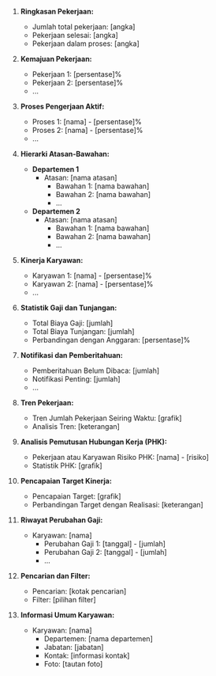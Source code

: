 1. **Ringkasan Pekerjaan:**
   - Jumlah total pekerjaan: [angka]
   - Pekerjaan selesai: [angka]
   - Pekerjaan dalam proses: [angka]

2. **Kemajuan Pekerjaan:**
   - Pekerjaan 1: [persentase]%
   - Pekerjaan 2: [persentase]%
   - ...

3. **Proses Pengerjaan Aktif:**
   - Proses 1: [nama] - [persentase]%
   - Proses 2: [nama] - [persentase]%
   - ...

4. **Hierarki Atasan-Bawahan:**
   - **Departemen 1**
     - Atasan: [nama atasan]
       - Bawahan 1: [nama bawahan]
       - Bawahan 2: [nama bawahan]
       - ...
   - **Departemen 2**
     - Atasan: [nama atasan]
       - Bawahan 1: [nama bawahan]
       - Bawahan 2: [nama bawahan]
       - ...

5. **Kinerja Karyawan:**
   - Karyawan 1: [nama] - [persentase]%
   - Karyawan 2: [nama] - [persentase]%
   - ...

6. **Statistik Gaji dan Tunjangan:**
   - Total Biaya Gaji: [jumlah]
   - Total Biaya Tunjangan: [jumlah]
   - Perbandingan dengan Anggaran: [persentase]%

7. **Notifikasi dan Pemberitahuan:**
   - Pemberitahuan Belum Dibaca: [jumlah]
   - Notifikasi Penting: [jumlah]
   - ...

8. **Tren Pekerjaan:**
   - Tren Jumlah Pekerjaan Seiring Waktu: [grafik]
   - Analisis Tren: [keterangan]

9. **Analisis Pemutusan Hubungan Kerja (PHK):**
   - Pekerjaan atau Karyawan Risiko PHK: [nama] - [risiko]
   - Statistik PHK: [grafik]

10. **Pencapaian Target Kinerja:**
    - Pencapaian Target: [grafik]
    - Perbandingan Target dengan Realisasi: [keterangan]

11. **Riwayat Perubahan Gaji:**
    - Karyawan: [nama]
      - Perubahan Gaji 1: [tanggal] - [jumlah]
      - Perubahan Gaji 2: [tanggal] - [jumlah]
      - ...

12. **Pencarian dan Filter:**
    - Pencarian: [kotak pencarian]
    - Filter: [pilihan filter]

13. **Informasi Umum Karyawan:**
    - Karyawan: [nama]
      - Departemen: [nama departemen]
      - Jabatan: [jabatan]
      - Kontak: [informasi kontak]
      - Foto: [tautan foto]

